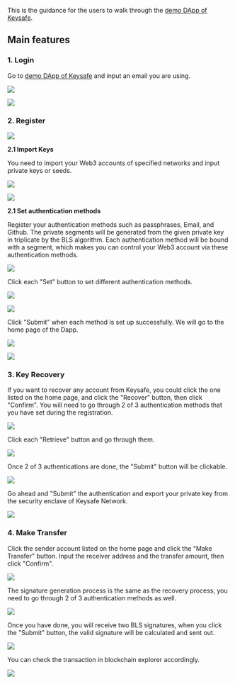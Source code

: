 This is the guidance for the users to walk through the [demo DApp of Keysafe](https://keysafe-front-keysafe.vercel.app/#/).

## Main features

### 1. Login
Go to [demo DApp of Keysafe](https://keysafe-front-keysafe.vercel.app/#/) and input an email you are using.

![](https://github.com/keysafe-protocol/documents/blob/main/demo_flow/enter.png?raw=true)

![](https://github.com/keysafe-protocol/documents/blob/main/demo_flow/login.png?raw=true)

### 2. Register

![](https://github.com/keysafe-protocol/documents/blob/main/demo_flow/register1.png?raw=true)

__2.1 Import Keys__

You need to import your Web3 accounts of specified networks and input private keys or seeds.

![](https://github.com/keysafe-protocol/documents/blob/main/demo_flow/register2.png?raw=true)

![](https://github.com/keysafe-protocol/documents/blob/main/demo_flow/register3.png?raw=true)

__2.1 Set authentication methods__

Register your authentication methods such as passphrases, Email, and Github. The private segments will be generated from the given private key in triplicate by the BLS algorithm. Each authentication method will be bound with a segment, which makes you can control your Web3 account via these authentication methods.

![](https://github.com/keysafe-protocol/documents/blob/main/demo_flow/register4.png?raw=true)

Click each "Set" button to set different authentication methods.

![](https://github.com/keysafe-protocol/documents/blob/main/demo_flow/register5.png?raw=true)

![](https://github.com/keysafe-protocol/documents/blob/main/demo_flow/register6.png?raw=true)

Click "Submit" when each method is set up successfully. We will go to the home page of the Dapp.

![](https://github.com/keysafe-protocol/documents/blob/main/demo_flow/regsiter7.png?raw=true)

![](https://github.com/keysafe-protocol/documents/blob/main/demo_flow/home.png?raw=true)

### 3. Key Recovery

If you want to recover any account from Keysafe, you could click the one listed on the home page, and click the "Recover" button, then click "Confirm". You will need to go through 2 of 3 authentication methods that you have set during the registration.

![](https://github.com/keysafe-protocol/documents/blob/main/demo_flow/recovery1.png?raw=true)

Click each "Retrieve" button and go through them.

![](https://github.com/keysafe-protocol/documents/blob/main/demo_flow/recovery2.png?raw=true)

Once 2 of 3 authentications are done, the "Submit" button will be clickable.

![](https://github.com/keysafe-protocol/documents/blob/main/demo_flow/recovery3.png?raw=true)

Go ahead and "Submit" the authentication and export your private key from the security enclave of Keysafe Network.

![](https://github.com/keysafe-protocol/documents/blob/main/demo_flow/recovery4.png?raw=true)

### 4. Make Transfer

Click the sender account listed on the home page and click the "Make Transfer" button. Input the receiver address and the transfer amount, then click "Confirm".

![](https://github.com/keysafe-protocol/documents/blob/main/demo_flow/transfer1.png?raw=true)

The signature generation process is the same as the recovery process, you need to go through 2 of 3 authentication methods as well.

![](https://github.com/keysafe-protocol/documents/blob/main/demo_flow/transfer2.png?raw=true)

Once you have done, you will receive two BLS signatures, when you click the "Submit" button, the valid signature will be calculated and sent out.

![](https://github.com/keysafe-protocol/documents/blob/main/demo_flow/transfer3.png?raw=true)

You can check the transaction in blockchain explorer accordingly.

![](https://github.com/keysafe-protocol/documents/blob/main/demo_flow/transfer4.png?raw=true)
